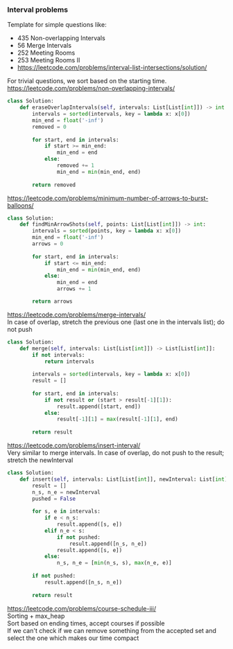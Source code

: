 ### Interval problems

Template for simple questions like: <br />
* 435 Non-overlapping Intervals 
* 56 Merge Intervals 
* 252 Meeting Rooms
* 253 Meeting Rooms II 
* https://leetcode.com/problems/interval-list-intersections/solution/ <br />

For trivial questions, we sort based on the starting time. <br />
https://leetcode.com/problems/non-overlapping-intervals/
```py
class Solution:
    def eraseOverlapIntervals(self, intervals: List[List[int]]) -> int:
        intervals = sorted(intervals, key = lambda x: x[0])
        min_end = float('-inf')
        removed = 0
        
        for start, end in intervals:
            if start >= min_end:
                min_end = end 
            else:
                removed += 1
                min_end = min(min_end, end)
        
        return removed
```
https://leetcode.com/problems/minimum-number-of-arrows-to-burst-balloons/
```py
class Solution:
    def findMinArrowShots(self, points: List[List[int]]) -> int:
        intervals = sorted(points, key = lambda x: x[0])
        min_end = float('-inf')
        arrows = 0
        
        for start, end in intervals:
            if start <= min_end:
                min_end = min(min_end, end)    
            else:
                min_end = end
                arrows += 1

        return arrows
```
https://leetcode.com/problems/merge-intervals/ <br />
In case of overlap, stretch the previous one (last one in the intervals list); do not push
```py
class Solution:
    def merge(self, intervals: List[List[int]]) -> List[List[int]]:
        if not intervals:
            return intervals
        
        intervals = sorted(intervals, key = lambda x: x[0])
        result = []
        
        for start, end in intervals:
            if not result or (start > result[-1][1]):
                result.append([start, end])
            else:
                result[-1][1] = max(result[-1][1], end)
                
        return result
```

https://leetcode.com/problems/insert-interval/ <br />
Very similar to merge intervals. In case of overlap, do not push to the result; stretch the newInterval
```py
class Solution:
    def insert(self, intervals: List[List[int]], newInterval: List[int]) -> List[List[int]]:
        result = []
        n_s, n_e = newInterval
        pushed = False
        
        for s, e in intervals:
            if e < n_s:
                result.append([s, e])
            elif n_e < s:
                if not pushed:
                    result.append([n_s, n_e])
                result.append([s, e])
            else:
                n_s, n_e = [min(n_s, s), max(n_e, e)]
                
        if not pushed:
            result.append([n_s, n_e])
        
        return result
```
https://leetcode.com/problems/course-schedule-iii/ <br>
Sorting + max_heap <br />
Sort based on ending times, accept courses if possible <br />
If we can't check if we can remove something from the accepted set and select the one which makes our time compact